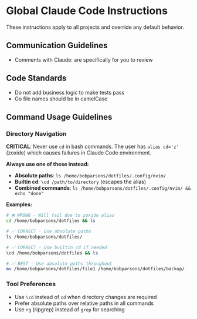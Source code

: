 # Global Claude Code Instructions

These instructions apply to all projects and override any default behavior.

## Communication Guidelines

- Comments with Claude: are specifically for you to review

## Code Standards
- Do not add business logic to make tests pass
- Go file names should be in camelCase

## Command Usage Guidelines

### Directory Navigation
**CRITICAL**: Never use `cd` in bash commands. The user has `alias cd='z'` (zoxide) which causes failures in Claude Code environment.

**Always use one of these instead:**
- **Absolute paths**: `ls /home/bobparsons/dotfiles/.config/nvim/`
- **Builtin cd**: `\cd /path/to/directory` (escapes the alias)
- **Combined commands**: `ls /home/bobparsons/dotfiles/.config/nvim/ && echo "done"`

**Examples:**
```bash
# ❌ WRONG - Will fail due to zoxide alias
cd /home/bobparsons/dotfiles && ls

# ✅ CORRECT - Use absolute paths
ls /home/bobparsons/dotfiles/

# ✅ CORRECT - Use builtin cd if needed
\cd /home/bobparsons/dotfiles && ls

# ✅ BEST - Use absolute paths throughout
mv /home/bobparsons/dotfiles/file1 /home/bobparsons/dotfiles/backup/
```

### Tool Preferences
- Use `\cd` instead of `cd` when directory changes are required
- Prefer absolute paths over relative paths in all commands
- Use `rg` (ripgrep) instead of `grep` for searching